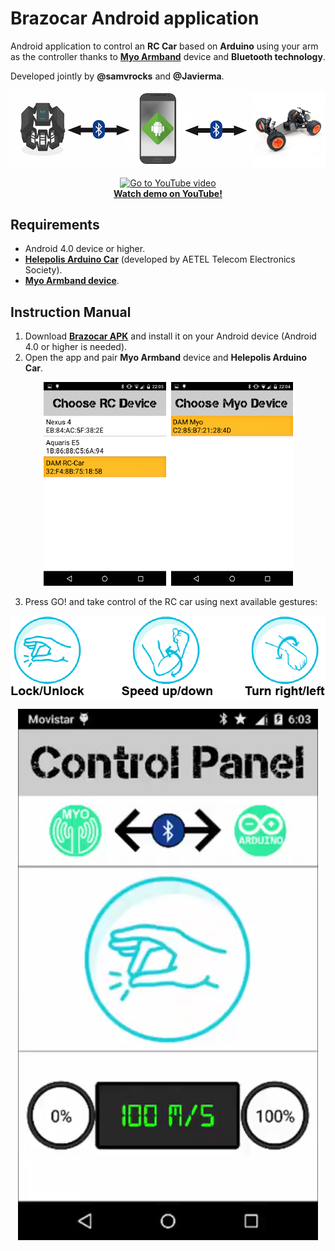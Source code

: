 # Brazocar Android application

Android application to control an **RC Car** based on **Arduino** using your arm as the controller thanks to **[Myo Armband](https://www.myo.com)** device and **Bluetooth technology**.

Developed jointly by **@samvrocks** and **@Javierma**.

<p align="center">
  <img border="0" src="imgs/diagram.png">
</p>

<p align="center">
  <a href="https://www.youtube.com/watch?v=PfhPWDUyZ_s">
    <img border="0" alt="Go to YouTube video" src="https://img.youtube.com/vi/PfhPWDUyZ_s/0.jpg">
    <br/>
    <b>Watch demo on YouTube!</b>
  </a>
</p>

## Requirements
* Android 4.0 device or higher.
* **[Helepolis Arduino Car](https://github.com/Javierma/Helepolis)** (developed by AETEL Telecom Electronics Society).
* **[Myo Armband device](https://www.myo.com)**.

## Instruction Manual
1. Download **[Brazocar APK](src/BrazoCar/bin/BrazoCar.apk)** and install it on your Android device (Android 4.0 or higher is needed).
2. Open the app and pair **Myo Armband** device and **Helepolis Arduino Car**.
<p align="center">
  <img border="0" src="imgs/pairing.png">
</p>

3. Press GO! and take control of the RC car using next available gestures:
<p align="center">
  <img border="0" src="imgs/gestures.png">
</p>

<p align="center">
  <img border="0" src="imgs/screenshot.png">
</p>
